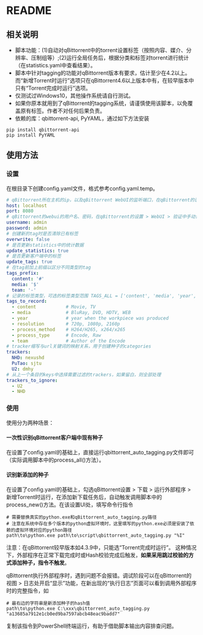 # README

## 相关说明

* 脚本功能：(1)自动对qBittorrent中的torrent设置标签（按照内容、媒介、分辨率、压制组等）;(2)运行全局任务后，根据分类和标签对torrent进行统计（在statistics.yaml中查看结果）。
* 脚本中针对tagging的功能对qBittorrent版本有要求，估计至少在4.2以上。而“新增Torrent时运行”选项只在qBittorrent4.6以上版本中有，在较早版本中只有“Torrent完成时运行”选项。
* 仅测试过Windows10，其他操作系统请自行测试。
* 如果你原本就用到了qBittorrent的tagging系统，请谨慎使用该脚本，以免覆盖原有标签。作者不对任何后果负责。
* 依赖的库：qbittorrent-api, PyYAML，通过如下方法安装

```shell
pip install qbittorrent-api
pip install PyYAML
```

## 使用方法

### 设置

在根目录下创建config.yaml文件，格式参考config.yaml.temp。

```yaml
# qBittorrent所在主机的ip，以及qBittorrent WebUI的监听端口，在qBittorrent的设置 > WebUI中设置
host: localhost
port: 8080
# qBittorrent的webui的用户名、密码，在qBittorrent的设置 > WebUI > 验证中手动设置用户名和密码后，才能远程登陆，默认密码不一定能用
username: admin
password: admin
# 创建新的tag时是否清除已有标签
overwrite: false
# 是否更新statistics中的统计数据
update_statistics: true
# 是否更新客户端中的标签
update_tags: true
# 在tag前加上前缀以区分不同类型的tag
tags_prefix:
  content: '#'
  media: '$'
  team: '-'
# 记录的标签类型，可选的标签类型范围 TAGS_ALL = ['content', 'media', 'year', 'resolution', 'process_method', 'process_type', 'team']
tags_to_record:
  - content           # Movie, TV
  - media             # BluRay, DVD, HDTV, WEB
  - year              # year when the workpiece was produced
  - resolution        # 720p, 1080p, 2160p
  - process_method    # H264/H265, x264/x265
  - process_type      # Encode, Raw
  - team              # Author of the Encode
# tracker缩写与url关键词的映射关系，用于创建种子的categories
trackers:
  NHD: nexushd
  PuTao: sjtu
  U2: dmhy
# 从上一个条目的keys中选择需要过滤的trackers，如果留白，则全部处理
trackers_to_ignore:
  - U2
  - NHD
```

### 使用

使用分为两种场景：

#### 一次性识别qBittorrent客户端中现有种子

在设置了config.yaml的基础上，直接运行qbittorrent_auto_tagging.py文件即可（实际调用脚本中的process_all()方法）。

#### 识别新添加的种子

在设置了config.yaml的基础上，勾选qBittorrent设置 > 下载 > 运行外部程序 > 新增Torrent时运行，在添加新下载任务后，自动触发调用脚本中的process_new()方法。在该设置UI处，填写命令行指令

```shell
# 需要替换真实的python.exe和qBittorrent_auto_tagging.py路径
# 注意在系统中存在多个版本的python虚拟环境时，这里填写的python.exe必须是安装了依赖的虚拟环境对应的python路径
path\to\python.exe path\to\script\qbittorrent_auto_tagging.py "%I"
```

注意：在qBittorrent较早版本如4.3.9中，只能选“Torrent完成时运行”。 这种情况下，外部程序在正常下载完成时或Hash校验完成后触发，**如果采用跳过校验的方式添加种子，指令不触发**。

qBittorrent执行外部程序时，遇到问题不会报错。调试阶段可以在qBittorrent的视图 > 日志处开启“显示”功能，在新出现的“执行日志”页面可以看到调用外部程序时的完整指令，如

```shell
# 最右边的字符串是新添加种子的hash值
path\to\python.exe C:\xxx\qbittorrent_auto_tagging.py "a13685a7912e1cb0ed9ba7597abcb48eac9badd7"
```

复制该指令到PowerShell终端运行，有助于借助脚本输出内容排查问题。
